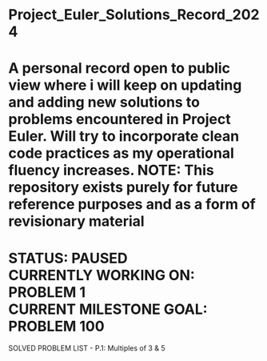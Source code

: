 # Project_Euler_Solutions_Record_2024
A personal record open to public view where i will keep on updating and adding new solutions to problems encountered in Project Euler. Will try to incorporate clean code practices as my operational fluency increases. **NOTE: This repository exists purely for future reference purposes and as a form of revisionary material**
===============================================================================================================================================================
STATUS: PAUSED\
CURRENTLY WORKING ON: PROBLEM 1\
CURRENT MILESTONE GOAL: PROBLEM 100 
===============================================================================================================================================================
SOLVED PROBLEM LIST -
P.1: Multiples of 3 & 5
